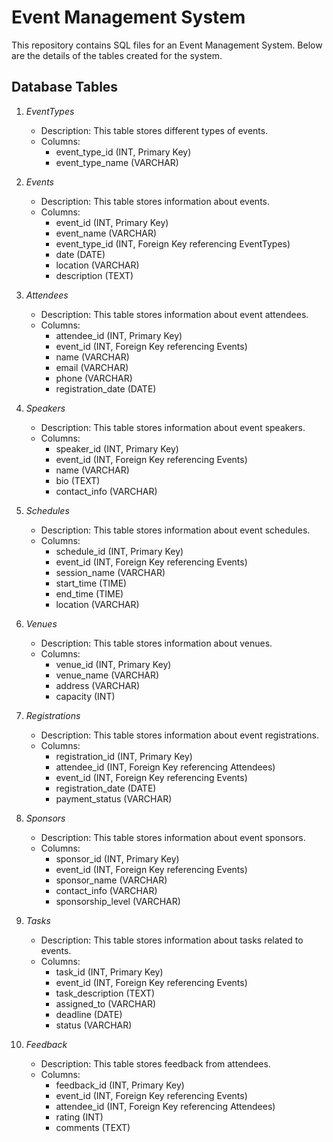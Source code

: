 # Event Management System

This repository contains SQL files for an Event Management System. Below are the details of the tables created for the system.

## Database Tables

1. *EventTypes*
   - Description: This table stores different types of events.
   - Columns:
     - event_type_id (INT, Primary Key)
     - event_type_name (VARCHAR)

2. *Events*
   - Description: This table stores information about events.
   - Columns:
     - event_id (INT, Primary Key)
     - event_name (VARCHAR)
     - event_type_id (INT, Foreign Key referencing EventTypes)
     - date (DATE)
     - location (VARCHAR)
     - description (TEXT)

3. *Attendees*
   - Description: This table stores information about event attendees.
   - Columns:
     - attendee_id (INT, Primary Key)
     - event_id (INT, Foreign Key referencing Events)
     - name (VARCHAR)
     - email (VARCHAR)
     - phone (VARCHAR)
     - registration_date (DATE)

4. *Speakers*
   - Description: This table stores information about event speakers.
   - Columns:
     - speaker_id (INT, Primary Key)
     - event_id (INT, Foreign Key referencing Events)
     - name (VARCHAR)
     - bio (TEXT)
     - contact_info (VARCHAR)

5. *Schedules*
   - Description: This table stores information about event schedules.
   - Columns:
     - schedule_id (INT, Primary Key)
     - event_id (INT, Foreign Key referencing Events)
     - session_name (VARCHAR)
     - start_time (TIME)
     - end_time (TIME)
     - location (VARCHAR)

6. *Venues*
   - Description: This table stores information about venues.
   - Columns:
     - venue_id (INT, Primary Key)
     - venue_name (VARCHAR)
     - address (VARCHAR)
     - capacity (INT)

7. *Registrations*
   - Description: This table stores information about event registrations.
   - Columns:
     - registration_id (INT, Primary Key)
     - attendee_id (INT, Foreign Key referencing Attendees)
     - event_id (INT, Foreign Key referencing Events)
     - registration_date (DATE)
     - payment_status (VARCHAR)

8. *Sponsors*
   - Description: This table stores information about event sponsors.
   - Columns:
     - sponsor_id (INT, Primary Key)
     - event_id (INT, Foreign Key referencing Events)
     - sponsor_name (VARCHAR)
     - contact_info (VARCHAR)
     - sponsorship_level (VARCHAR)

9. *Tasks*
   - Description: This table stores information about tasks related to events.
   - Columns:
     - task_id (INT, Primary Key)
     - event_id (INT, Foreign Key referencing Events)
     - task_description (TEXT)
     - assigned_to (VARCHAR)
     - deadline (DATE)
     - status (VARCHAR)

10. *Feedback*
    - Description: This table stores feedback from attendees.
    - Columns:
      - feedback_id (INT, Primary Key)
      - event_id (INT, Foreign Key referencing Events)
      - attendee_id (INT, Foreign Key referencing Attendees)
      - rating (INT)
      - comments (TEXT)



